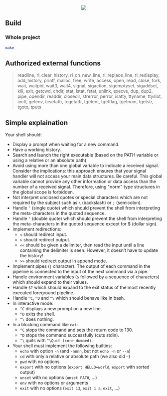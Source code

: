 <div align="center">
	<img src="https://github.com/ayogun/42-project-badges/raw/main/covers/cover-minishell.png" />
</div>

## Build

### Whole project

```sh
make
```

## Authorized external functions

> readline, rl_clear_history, rl_on_new_line,
> rl_replace_line, rl_redisplay, add_history,
> printf, malloc, free, write, access, open, read,
> close, fork, wait, waitpid, wait3, wait4, signal,
> sigaction, sigemptyset, sigaddset, kill, exit,
> getcwd, chdir, stat, lstat, fstat, unlink, execve,
> dup, dup2, pipe, opendir, readdir, closedir,
> strerror, perror, isatty, ttyname, ttyslot, ioctl,
> getenv, tcsetattr, tcgetattr, tgetent, tgetflag,
> tgetnum, tgetstr, tgoto, tputs


## Simple explaination

Your shell should:

- Display a prompt when waiting for a new command.
- Have a working history.
- Search and launch the right executable (based on the PATH variable or using a relative or an absolute path).
- Avoid using more than one global variable to indicate a received signal. Consider the implications: this approach ensures that your signal handler will not access your main data structures.
  Be careful. This global variable cannot provide any other information or data access than the number of a received signal.
  Therefore, using "norm" type structures in the global scope is forbidden.
- Not interpret unclosed quotes or special characters which are not required by the subject such as `\` (backslash) or `;` (semicolon).
- Handle `’` (single quote) which should prevent the shell from interpreting the meta-characters in the quoted sequence.
- Handle `"` (double quote) which should prevent the shell from interpreting the meta-characters in the quoted sequence except for $ (dollar sign).
- Implement redirections:
  - `<` should redirect input.
  - `>` should redirect output.
  - `<<` should be given a delimiter, then read the input until a line containing the delimiter is seen. However, it doesn’t have to update the history!
  - `>>` should redirect output in append mode.
- Implement pipes (`|` character). The output of each command in the pipeline is connected to the input of the next command via a pipe.
- Handle environment variables (`$` followed by a sequence of characters) which should expand to their values.
- Handle `$?` which should expand to the exit status of the most recently executed foreground pipeline.
- Handle `^C`, `^D` and `^\` which should behave like in bash.
- In interactive mode:
  - `^C` displays a new prompt on a new line.
  - `^D` exits the shell.
  - `^\` does nothing.
- In a blocking command like `cat`:
  - `^C` stops the command and sets the return code to 130.
  - `^D` stops the command successfully (cuts stdin).
  - `^\` quits with `^\Quit (core dumped)`.
- Your shell must implement the following builtins:
  - `echo` with option `-n` (and `-nnnn`, but not `echo -n` or `--n`)
  - `cd` with only a relative or absolute path (we also did `~`)
  - `pwd` with no options
  - `export` with no options (`export HELLO=world`, `export` with sorted output)
  - `unset` with no options (`unset PATH`, ...)
  - `env` with no options or arguments
  - `exit` with no options (`exit 13`, `exit 1 a`, `exit`, ...)
